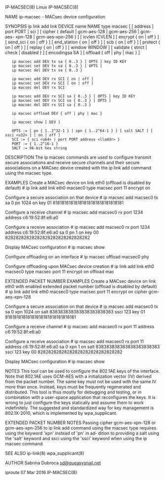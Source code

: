 IP-MACSEC(8)								     Linux								  IP-MACSEC(8)

NAME
       ip-macsec - MACsec device configuration

SYNOPSIS
       ip  link add link DEVICE name NAME type macsec [ [ address <lladdr> ] port PORT | sci <u64> ] [ cipher { default | gcm-aes-128 | gcm-aes-256 | gcm-aes-
       xpn-128 | gcm-aes-xpn-256 } ] [ icvlen ICVLEN ] [ encrypt { on | off } ] [ send_sci { on | off } ] [ end_station { on | off } ] [ scb { on | off } ]  [
       protect	{  on | off } ] [ replay { on | off } ] [ window WINDOW ] [ validate { strict | check | disabled } ] [ encodingsa SA ] [ offload { off | phy |
       mac } ]

       ip macsec add DEV tx sa { 0..3 } [ OPTS ] key ID KEY
       ip macsec set DEV tx sa { 0..3 } [ OPTS ]
       ip macsec del DEV tx sa { 0..3 }

       ip macsec add DEV rx SCI [ on | off ]
       ip macsec set DEV rx SCI [ on | off ]
       ip macsec del DEV rx SCI

       ip macsec add DEV rx SCI sa { 0..3 } [ OPTS ] key ID KEY
       ip macsec set DEV rx SCI sa { 0..3 } [ OPTS ]
       ip macsec del DEV rx SCI sa { 0..3 }

       ip macsec offload DEV { off | phy | mac }

       ip macsec show [ DEV ]

       OPTS := [ pn { 1..2^32-1 } | xpn { 1..2^64-1 } ] [ salt SALT ] [ ssci <u32> ] [ on | off ]
       SCI := { sci <u64> | port PORT address <lladdr> }
       PORT := { 1..2^16-1 }
       SALT := 96-bit hex string

DESCRIPTION
       The ip macsec commands are used to configure transmit secure associations and receive secure channels and their secure associations on a MACsec	device
       created with the ip link add command using the macsec type.

EXAMPLES
   Create a MACsec device on link eth0 (offload is disabled by default)
       # ip link add link eth0 macsec0 type macsec port 11 encrypt on

   Configure a secure association on that device
       # ip macsec add macsec0 tx sa 0 pn 1024 on key 01 81818181818181818181818181818181

   Configure a receive channel
       # ip macsec add macsec0 rx port 1234 address c6:19:52:8f:e6:a0

   Configure a receive association
       # ip macsec add macsec0 rx port 1234 address c6:19:52:8f:e6:a0 sa 0 pn 1 on key 00 82828282828282828282828282828282

   Display MACsec configuration
       # ip macsec show

   Configure offloading on an interface
       # ip macsec offload macsec0 phy

   Configure offloading upon MACsec device creation
       # ip link add link eth0 macsec0 type macsec port 11 encrypt on offload mac

EXTENDED PACKET NUMBER EXAMPLES
   Create a MACsec device on link eth0 with enabled extended packet number (offload is disabled by default)
       # ip link add link eth0 macsec0 type macsec port 11 encrypt on cipher gcm-aes-xpn-128

   Configure a secure association on that device
       # ip macsec add macsec0 tx sa 0 xpn 1024 on salt 838383838383838383838383 ssci 123 key 01 81818181818181818181818181818181

   Configure a receive channel
       # ip macsec add macsec0 rx port 11 address c6:19:52:8f:e6:a0

   Configure a receive association
       # ip macsec add macsec0 rx port 11 address c6:19:52:8f:e6:a0 sa 0 xpn 1 on salt 838383838383838383838383 ssci 123 key 00 82828282828282828282828282828282

   Display MACsec configuration
       # ip macsec show

NOTES
       This tool can be used to configure the 802.1AE keys of the interface. Note that 802.1AE uses GCM-AES with a initialization vector (IV) derived from the
       packet  number. The same key must not be used with the same IV more than once. Instead, keys must be frequently regenerated and distributed.  This tool
       is thus mostly for debugging and testing, or in combination with a user-space application that reconfigures the keys. It is wrong to just configure the
       keys statically and assume them to work indefinitely. The suggested and standardized way for key management is 802.1X-2010,  which  is  implemented  by
       wpa_supplicant.

EXTENDED PACKET NUMBER NOTES
       Passing	cipher gcm-aes-xpn-128 or gcm-aes-xpn-256 to ip link add command using the macsec type requires using the keyword 'xpn' instead of 'pn' in ad‐
       dition to providing a salt using the 'salt' keyword and ssci using the 'ssci' keyword when using the ip macsec command.

SEE ALSO
       ip-link(8) wpa_supplicant(8)

AUTHOR
       Sabrina Dubroca <sd@queasysnail.net>

iproute									  07 Mar 2016								  IP-MACSEC(8)
